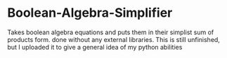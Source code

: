 # Boolean-Algebra-Simplifier
Takes boolean algebra equations and puts them in their simplist sum of products form.
done without any external libraries.
This is still unfinished, but I uploaded it to give a general idea of my python abilities
